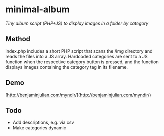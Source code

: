 # minimal-album
_Tiny album script (PHP+JS) to display images in a folder by category_

## Method
index.php includes a short PHP script that scans the /img directory and reads the files into a JS array. Hardcoded categories are sent to a JS function when the respective category button is pressed, and the function displays images containing the category tag in its filename.

## Demo
[http://benjaminjulian.com/myndir/](http://benjaminjulian.com/myndir/)

## Todo
- Add descriptions, e.g. via csv
- Make categories dynamic
